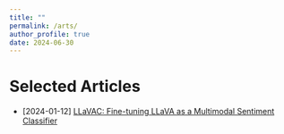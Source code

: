 ```yaml
---
title: ""
permalink: /arts/
author_profile: true
date: 2024-06-30
---
```


# Selected Articles
- [2024-01-12] [LLaVAC: Fine-tuning LLaVA as a Multimodal Sentiment Classifier](/arts/llavac-minimal)